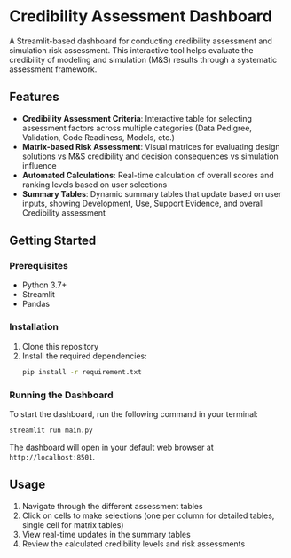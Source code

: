 # Credibility Assessment Dashboard

A Streamlit-based dashboard for conducting credibility assessment and simulation risk assessment. This interactive tool helps evaluate the credibility of modeling and simulation (M&S) results through a systematic assessment framework.

## Features

- **Credibility Assessment Criteria**: Interactive table for selecting assessment factors across multiple categories (Data Pedigree, Validation, Code Readiness, Models, etc.)
- **Matrix-based Risk Assessment**: Visual matrices for evaluating design solutions vs M&S credibility and decision consequences vs simulation influence
- **Automated Calculations**: Real-time calculation of overall scores and ranking levels based on user selections
- **Summary Tables**: Dynamic summary tables that update based on user inputs, showing Development, Use, Support Evidence, and overall Credibility assessment

## Getting Started

### Prerequisites

- Python 3.7+
- Streamlit
- Pandas

### Installation

1. Clone this repository
2. Install the required dependencies:
   ```bash
   pip install -r requirement.txt
   ```

### Running the Dashboard

To start the dashboard, run the following command in your terminal:

```bash
streamlit run main.py
```

The dashboard will open in your default web browser at `http://localhost:8501`.

## Usage

1. Navigate through the different assessment tables
2. Click on cells to make selections (one per column for detailed tables, single cell for matrix tables)
3. View real-time updates in the summary tables
4. Review the calculated credibility levels and risk assessments
